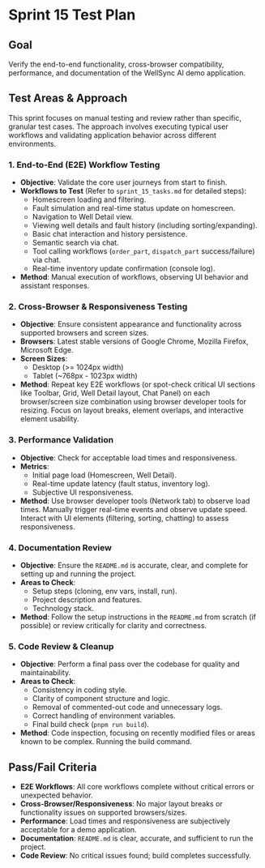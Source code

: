 # Sprint 15 Test Plan

## Goal
Verify the end-to-end functionality, cross-browser compatibility, performance, and documentation of the WellSync AI demo application.

## Test Areas & Approach

This sprint focuses on manual testing and review rather than specific, granular test cases. The approach involves executing typical user workflows and validating application behavior across different environments.

### 1. End-to-End (E2E) Workflow Testing
- **Objective**: Validate the core user journeys from start to finish.
- **Workflows to Test** (Refer to `sprint_15_tasks.md` for detailed steps):
  - Homescreen loading and filtering.
  - Fault simulation and real-time status update on homescreen.
  - Navigation to Well Detail view.
  - Viewing well details and fault history (including sorting/expanding).
  - Basic chat interaction and history persistence.
  - Semantic search via chat.
  - Tool calling workflows (`order_part`, `dispatch_part` success/failure) via chat.
  - Real-time inventory update confirmation (console log).
- **Method**: Manual execution of workflows, observing UI behavior and assistant responses.

### 2. Cross-Browser & Responsiveness Testing
- **Objective**: Ensure consistent appearance and functionality across supported browsers and screen sizes.
- **Browsers**: Latest stable versions of Google Chrome, Mozilla Firefox, Microsoft Edge.
- **Screen Sizes**: 
  - Desktop (>= 1024px width)
  - Tablet (~768px - 1023px width)
- **Method**: Repeat key E2E workflows (or spot-check critical UI sections like Toolbar, Grid, Well Detail layout, Chat Panel) on each browser/screen size combination using browser developer tools for resizing. Focus on layout breaks, element overlaps, and interactive element usability.

### 3. Performance Validation
- **Objective**: Check for acceptable load times and responsiveness.
- **Metrics**: 
  - Initial page load (Homescreen, Well Detail).
  - Real-time update latency (fault status, inventory log).
  - Subjective UI responsiveness.
- **Method**: Use browser developer tools (Network tab) to observe load times. Manually trigger real-time events and observe update speed. Interact with UI elements (filtering, sorting, chatting) to assess responsiveness.

### 4. Documentation Review
- **Objective**: Ensure the `README.md` is accurate, clear, and complete for setting up and running the project.
- **Areas to Check**: 
  - Setup steps (cloning, env vars, install, run).
  - Project description and features.
  - Technology stack.
- **Method**: Follow the setup instructions in the `README.md` from scratch (if possible) or review critically for clarity and correctness.

### 5. Code Review & Cleanup
- **Objective**: Perform a final pass over the codebase for quality and maintainability.
- **Areas to Check**: 
  - Consistency in coding style.
  - Clarity of component structure and logic.
  - Removal of commented-out code and unnecessary logs.
  - Correct handling of environment variables.
  - Final build check (`pnpm run build`).
- **Method**: Code inspection, focusing on recently modified files or areas known to be complex. Running the build command.

## Pass/Fail Criteria
- **E2E Workflows**: All core workflows complete without critical errors or unexpected behavior.
- **Cross-Browser/Responsiveness**: No major layout breaks or functionality issues on supported browsers/sizes.
- **Performance**: Load times and responsiveness are subjectively acceptable for a demo application.
- **Documentation**: `README.md` is clear, accurate, and sufficient to run the project.
- **Code Review**: No critical issues found; build completes successfully. 